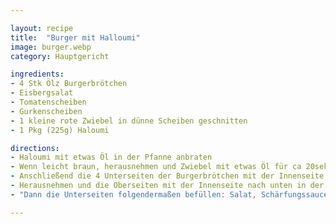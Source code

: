 ```yaml
---

layout: recipe
title:  "Burger mit Halloumi"
image: burger.webp
category: Hauptgericht

ingredients:
- 4 Stk Ölz Burgerbrötchen
- Eisbergsalat
- Tomatenscheiben
- Gurkenscheiben
- 1 kleine rote Zwiebel in dünne Scheiben geschnitten
- 1 Pkg (225g) Haloumi

directions:
- Haloumi mit etwas Öl in der Pfanne anbraten
- Wenn leicht braun, herausnehmen und Zwiebel mit etwas Öl für ca 20sek anbraten
- Anschließend die 4 Unterseiten der Burgerbrötchen mit der Innenseite nach unten in die Pfanne geben und anbraten bis sie leicht braun sind
- Herausnehmen und die Oberseiten mit der Innenseite nach unten in der Pfanne anbraten
- "Dann die Unterseiten folgendermaßen befüllen: Salat, Schärfungssauce, Gurke, Ketchup, Haloumi, Zwiebel, Senf, Tomaten"

---
```

